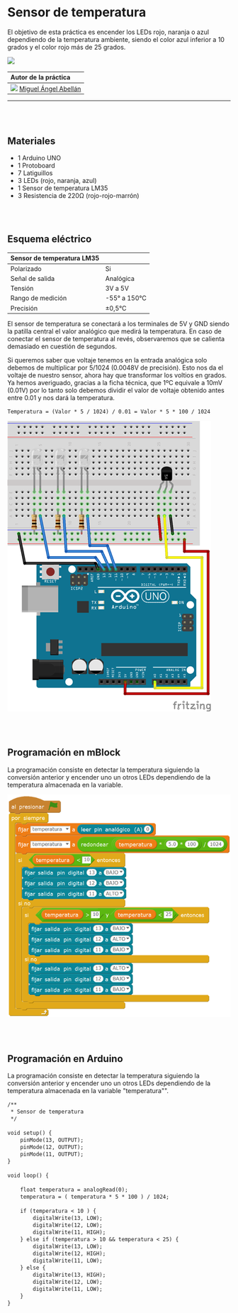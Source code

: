 # Sensor de temperatura

El objetivo de esta práctica es encender los LEDs rojo, naranja o azul dependiendo de la temperatura ambiente, siendo el color azul inferior a 10 grados y el color rojo más de 25 grados.

![](practica.gif)

| Autor de la práctica |
| :---                 |
| ![](https://avatars0.githubusercontent.com/u/12022187?s=20)  [Miguel Ángel Abellán](https://github.com/migueabellan) |

---


<br><br>


## Materiales

- 1 Arduino UNO
- 1 Protoboard
- 7 Latiguillos
- 3 LEDs (rojo, naranja, azul)
- 1 Sensor de temperatura LM35
- 3 Resistencia de 220Ω (rojo-rojo-marrón)


<br /><br />


## Esquema eléctrico

| Sensor de temperatura LM35    |               |
| ----------------------------- | ------------- |
| Polarizado                    | Si            |
| Señal de salida               | Analógica     |
| Tensión                       | 3V a 5V       |
| Rango de medición             | -55° a 150°C  |
| Precisión                     | ±0,5°C        |

El sensor de temperatura se conectará a los terminales de 5V y GND siendo la patilla central el valor analógico que medirá la temperatura. En caso de conectar el sensor de temperatura al revés, observaremos que se calienta demasiado en cuestión de segundos.

Si queremos saber que voltaje tenemos en la entrada analógica solo debemos de multiplicar por 5/1024 (0.0048V de precisión). Esto nos da el voltaje de nuestro sensor, ahora hay que transformar los voltios en grados. Ya hemos averiguado, gracias a la ficha técnica, que 1ºC equivale a 10mV (0.01V) por lo tanto solo debemos dividir el valor de voltaje obtenido antes entre 0.01 y nos dará la temperatura.

```
Temperatura = (Valor * 5 / 1024) / 0.01 = Valor * 5 * 100 / 1024
```

![](fritzing.png)


<br /><br />


## Programación en mBlock

La programación consiste en detectar la temperatura siguiendo la conversión anterior y encender uno un otros LEDs dependiendo de la temperatura almacenada en la variable.

![](mblock.png)


<br /><br />


## Programación en Arduino

La programación consiste en detectar la temperatura siguiendo la conversión anterior y encender uno un otros LEDs dependiendo de la temperatura almacenada en la variable "temperatura"".

```cpp+lineNumbers:true
/**
 * Sensor de temperatura
 */

void setup() {
    pinMode(13, OUTPUT);
    pinMode(12, OUTPUT);
    pinMode(11, OUTPUT);
}

void loop() {
    
    float temperatura = analogRead(0);
    temperatura = ( temperatura * 5 * 100 ) / 1024;
    
    if (temperatura < 10 ) {
        digitalWrite(13, LOW);
        digitalWrite(12, LOW);
        digitalWrite(11, HIGH);
    } else if (temperatura > 10 && temperatura < 25) {
        digitalWrite(13, LOW);
        digitalWrite(12, HIGH);
        digitalWrite(11, LOW);
    } else {
        digitalWrite(13, HIGH);
        digitalWrite(12, LOW);
        digitalWrite(11, LOW);
    }
}
```